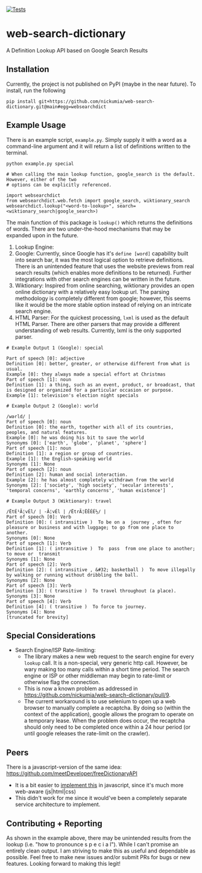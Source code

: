 [![Tests](https://github.com/nickumia/web-search-dictionary/actions/workflows/commit.yml/badge.svg)](https://github.com/nickumia/web-search-dictionary/actions/workflows/commit.yml)

# web-search-dictionary
A Definition Lookup API based on Google Search Results

## Installation

Currently, the project is not published on PyPI (maybe in the near future).  To install, run the following
```
pip install git+https://github.com/nickumia/web-search-dictionary.git@main#egg=websearchdict
```

## Example Usage

There is an example script, `example.py`.  Simply supply it with a word as a command-line argument and
it will return a list of definitions written to the terminal.
```
python example.py special

# When calling the main lookup function, google_search is the default.  However, either of the two
# options can be explicitly referenced.

import websearchdict
from websearchdict.web.fetch import google_search, wiktionary_search
websearchdict.lookup("<word-to-lookup>", search=<wiktionary_search|google_search>)
```

The main function of this package is `lookup()` which returns the definitions of words.  There are two
under-the-hood mechanisms that may be expanded upon in the future.
1. Lookup Engine: 
  1. Google: Currently, since Google has it's `define [word]` capability built into search bar, it
     was the most logical option to retrieve definitions.  There is an unintended feature that uses the website
     previews from real search results (which enables more definitions to be returned).  Further integrations
     with other search engines can be written in the future.
  1. Wiktionary: Inspired from online searching, wiktionary provides an open online dictionary with a relatively
     easy lookup url.  The parsing methodology is completely different from google; however, this seems like it
     would be the more stable option instead of relying on an intricate search engine.
1. HTML Parser:  For the quickest processing, `lxml` is used as the default HTML Parser.  There are other parsers
   that may provide a different understanding of web results.  Currently, lxml is the only supported parser.

```
# Example Output 1 (Google): special

Part of speech [0]: adjective
Definition [0]: better, greater, or otherwise different from what is usual.
Example [0]: they always made a special effort at Christmas
Part of speech [1]: noun
Definition [1]: a thing, such as an event, product, or broadcast, that is designed or organized for a particular occasion or purpose.
Example [1]: television's election night specials

# Example Output 2 (Google): world

/wərld/ |
Part of speech [0]: noun
Definition [0]: the earth, together with all of its countries, peoples, and natural features.
Example [0]: he was doing his bit to save the world
Synonyms [0]: ['earth', 'globe', 'planet', 'sphere']
Part of speech [1]: noun
Definition [1]: a region or group of countries.
Example [1]: the English-speaking world
Synonyms [1]: None
Part of speech [2]: noun
Definition [2]: human and social interaction.
Example [2]: he has almost completely withdrawn from the world
Synonyms [2]: ['society', 'high society', 'secular interests', 'temporal concerns', 'earthly concerns', 'human existence']

# Example Output 3 (Wiktionary): travel

/ËtÉ¹Ã¦vÉl/ | -Ã¦vÉl | /ËtrÃ¦ËÊÉÉ½/ |
Part of speech [0]: Verb
Definition [0]: ( intransitive )  To be on a  journey , often for pleasure or business and with luggage; to go from one place to another.
Synonyms [0]: None
Part of speech [1]: Verb
Definition [1]: ( intransitive )  To  pass  from one place to another; to move or  transmit
Synonyms [1]: None
Part of speech [2]: Verb
Definition [2]: ( intransitive , &#32; basketball )  To move illegally by walking or running without dribbling the ball.
Synonyms [2]: None
Part of speech [3]: Verb
Definition [3]: ( transitive )  To travel throughout (a place).
Synonyms [3]: None
Part of speech [4]: Verb
Definition [4]: ( transitive )  To force to journey.
Synonyms [4]: None
[truncated for brevity]
```

## Special Considerations

- Search Engine/ISP Rate-limiting:
  - The library makes a new web request to the search engine for every `lookup` call.  It is a non-special, very generic http
  call.  However, be wary making too many calls within a short time period.  The search engine or ISP or other middleman may
  begin to rate-limit or otherwise flag the connection.  
  - This is now a known problem as addressed in https://github.com/nickumia/web-search-dictionary/pull/9.
  - The current workaround is to use selenium to open up a web browser to manually complete a recaptcha.  By doing so 
  (within the context of the application), google allows the program to operate on a temporary lease.  When the problem does
  occur, the recaptcha should only need to be completed once within a 24 hour period (or until google releases the rate-limit
  on the crawler).
  
## Peers

There is a javascript-version of the same idea: https://github.com/meetDeveloper/freeDictionaryAPI
- It is a bit easier to [implement this](https://github.com/meetDeveloper/freeDictionaryAPI/blob/master/modules/dictionary.js#L37-L135) in javascript, since it's much more web-aware (js|html|css)
- This didn't work for me since it would've been a completely separate service architecture to implement.  

## Contributing + Reporting

As shown in the example above, there may be unintended results from the lookup (i.e. "how to pronounce s p e c i a l").
While I can't promise an entirely clean output.  I am striving to make this as useful and dependable as possible.  Feel free
to make new issues and/or submit PRs for bugs or new features.  Looking forward to making this legit!
